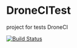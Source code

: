 # DroneCITest
project for tests DroneCI

[![Build Status](http://a1b4d9ec9125.ngrok.io/api/badges/alexsandre/DroneCITest/status.svg)](http://a1b4d9ec9125.ngrok.io/alexsandre/DroneCITest)